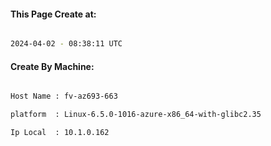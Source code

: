 
   
#### This Page Create at:

```bash

2024-04-02 - 08:38:11 UTC

```

#### Create By Machine:

```bash

Host Name : fv-az693-663

platform  : Linux-6.5.0-1016-azure-x86_64-with-glibc2.35

Ip Local  : 10.1.0.162

```

